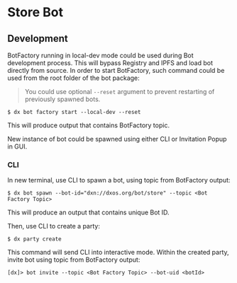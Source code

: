 # Store Bot

## Development

BotFactory running in local-dev mode could be used during Bot development process. This will bypass Registry and IPFS and load bot directly from source. In order to start BotFactory, such command could be used from the root folder of the bot package:

> You could use optional `--reset` argument to prevent restarting of previously spawned bots.

```
$ dx bot factory start --local-dev --reset
```

This will produce output that contains BotFactory topic.

New instance of bot could be spawned using either CLI or Invitation Popup in GUI.

### CLI

In new terminal, use CLI to spawn a bot, using topic from BotFactory output:

```
$ dx bot spawn --bot-id="dxn://dxos.org/bot/store" --topic <Bot Factory Topic>
```

This will produce an output that contains unique Bot ID.

Then, use CLI to create a party:

```
$ dx party create
```

This command will send CLI into interactive mode.
Within the created party, invite bot using topic from BotFactory output:

```
[dx]> bot invite --topic <Bot Factory Topic> --bot-uid <botId>
```
